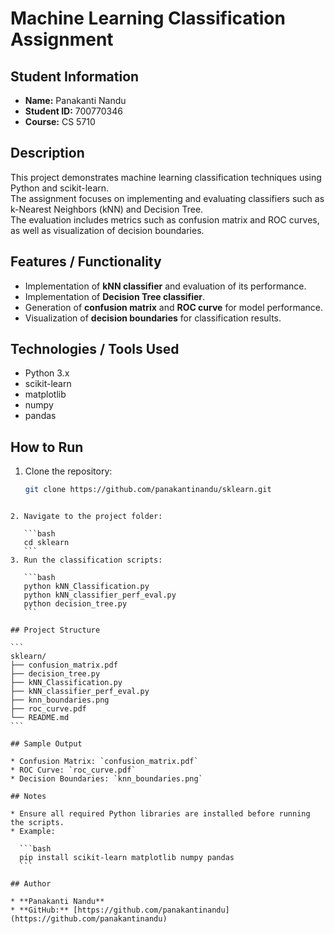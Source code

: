 # Machine Learning Classification Assignment

## Student Information
- **Name:** Panakanti Nandu
- **Student ID:** 700770346
- **Course:** CS 5710

## Description
This project demonstrates machine learning classification techniques using Python and scikit-learn.  
The assignment focuses on implementing and evaluating classifiers such as k-Nearest Neighbors (kNN) and Decision Tree.  
The evaluation includes metrics such as confusion matrix and ROC curves, as well as visualization of decision boundaries.

## Features / Functionality
- Implementation of **kNN classifier** and evaluation of its performance.
- Implementation of **Decision Tree classifier**.
- Generation of **confusion matrix** and **ROC curve** for model performance.
- Visualization of **decision boundaries** for classification results.

## Technologies / Tools Used
- Python 3.x
- scikit-learn
- matplotlib
- numpy
- pandas

## How to Run
1. Clone the repository:
   ```bash
   git clone https://github.com/panakantinandu/sklearn.git
````

2. Navigate to the project folder:

   ```bash
   cd sklearn
   ```
3. Run the classification scripts:

   ```bash
   python kNN_Classification.py
   python kNN_classifier_perf_eval.py
   python decision_tree.py
   ```

## Project Structure

```
sklearn/
├── confusion_matrix.pdf
├── decision_tree.py
├── kNN_Classification.py
├── kNN_classifier_perf_eval.py
├── knn_boundaries.png
├── roc_curve.pdf
└── README.md
```

## Sample Output

* Confusion Matrix: `confusion_matrix.pdf`
* ROC Curve: `roc_curve.pdf`
* Decision Boundaries: `knn_boundaries.png`

## Notes

* Ensure all required Python libraries are installed before running the scripts.
* Example:

  ```bash
  pip install scikit-learn matplotlib numpy pandas
  ```

## Author

* **Panakanti Nandu**
* **GitHub:** [https://github.com/panakantinandu](https://github.com/panakantinandu)


